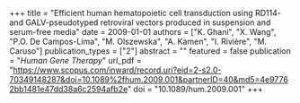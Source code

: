 +++
title = "Efficient human hematopoietic cell transduction using RD114- and GALV-pseudotyped retroviral vectors produced in suspension and serum-free media"
date = 2009-01-01
authors = ["K. Ghani", "X. Wang", "P.O. De Campos-Lima", "M. Olszewska", "A. Kamen", "I. Rivière", "M. Caruso"]
publication_types = ["2"]
abstract = ""
featured = false
publication = "*Human Gene Therapy*"
url_pdf = "https://www.scopus.com/inward/record.uri?eid=2-s2.0-70349148287&doi=10.1089%2fhum.2009.001&partnerID=40&md5=4e97762bb1481e47dd38a6c2594afb2e"
doi = "10.1089/hum.2009.001"
+++

